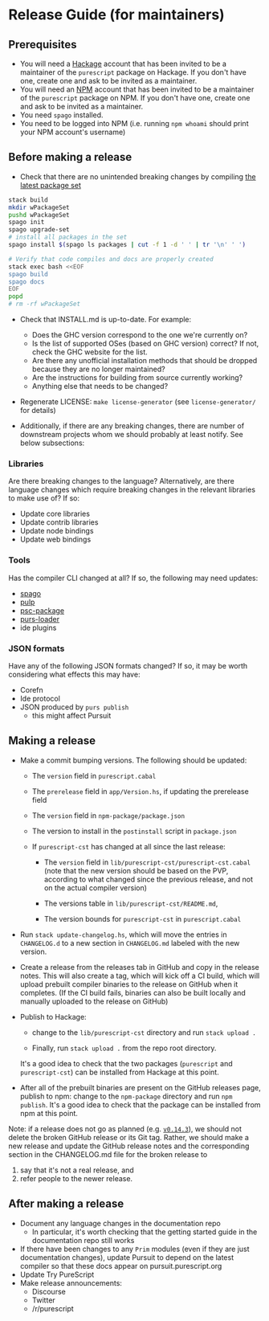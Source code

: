 # Release Guide (for maintainers)

## Prerequisites

- You will need a [Hackage](https://hackage.haskell.org/) account that has been invited to be a maintainer of the `purescript` package on Hackage. If you don't have one, create one and ask to be invited as a maintainer.
- You will need an [NPM](https://www.npmjs.com/) account that has been invited to be a maintainer of the `purescript` package on NPM. If you don't have one, create one and ask to be invited as a maintainer.
- You need `spago` installed.
- You need to be logged into NPM (i.e. running `npm whoami` should print your NPM account's username)

## Before making a release

- Check that there are no unintended breaking changes by compiling [the latest package set](https://github.com/purescript/package-sets/releases/latest)

```bash
stack build
mkdir wPackageSet
pushd wPackageSet
spago init
spago upgrade-set
# install all packages in the set
spago install $(spago ls packages | cut -f 1 -d ' ' | tr '\n' ' ')

# Verify that code compiles and docs are properly created
stack exec bash <<EOF
spago build
spago docs
EOF
popd
# rm -rf wPackageSet
```

- Check that INSTALL.md is up-to-date. For example:
    - Does the GHC version correspond to the one we're currently on?
    - Is the list of supported OSes (based on GHC version) correct? If not, check the GHC website for the list.
    - Are there any unofficial installation methods that should be dropped because they are no longer maintained?
    - Are the instructions for building from source currently working?
    - Anything else that needs to be changed?

- Regenerate LICENSE: `make license-generator` (see `license-generator/` for details)

- Additionally, if there are any breaking changes, there are number of downstream
projects whom we should probably at least notify. See below subsections:

### Libraries

Are there breaking changes to the language? Alternatively, are there
language changes which require breaking changes in the relevant libraries to
make use of? If so:

- Update core libraries
- Update contrib libraries
- Update node bindings
- Update web bindings

### Tools

Has the compiler CLI changed at all? If so, the following may need updates:

- [spago](https://github.com/purescript/spago)
- [pulp](https://github.com/purescript-contrib/pulp)
- [psc-package](https://github.com/purescript/psc-package)
- [purs-loader](https://github.com/ethul/purs-loader)
- ide plugins

### JSON formats

Have any of the following JSON formats changed? If so, it may be worth
considering what effects this may have:

- Corefn
- Ide protocol
- JSON produced by `purs publish`
  - this might affect Pursuit

## Making a release

- Make a commit bumping versions. The following should be updated:

  - The `version` field in `purescript.cabal`

  - The `prerelease` field in `app/Version.hs`, if updating the prerelease
    field

  - The `version` field in `npm-package/package.json`

  - The version to install in the `postinstall` script in `package.json`

  - If `purescript-cst` has changed at all since the last release:

      - The `version` field in `lib/purescript-cst/purescript-cst.cabal` (note
        that the new version should be based on the PVP, according to what
        changed since the previous release, and not on the actual compiler
        version)

      - The versions table in `lib/purescript-cst/README.md`,

      - The version bounds for `purescript-cst` in `purescript.cabal`

- Run `stack update-changelog.hs`, which will move the entries in `CHANGELOG.d`
  to a new section in `CHANGELOG.md` labeled with the new version.

- Create a release from the releases tab in GitHub and copy in the release
  notes. This will also create a tag, which will kick off a CI build, which
  will upload prebuilt compiler binaries to the release on GitHub when it
  completes. (If the CI build fails, binaries can also be built locally and
  manually uploaded to the release on GitHub)

- Publish to Hackage:

  - change to the `lib/purescript-cst` directory and run `stack upload .`

  - Finally, run `stack upload .` from the repo root directory.

  It's a good idea to check that the two packages (`purescript` and
  `purescript-cst`) can be installed from Hackage at this
  point.

- After all of the prebuilt binaries are present on the GitHub releases page,
  publish to npm: change to the `npm-package` directory and run `npm publish`.
  It's a good idea to check that the package can be installed from npm at this
  point.

Note: if a release does not go as planned (e.g. [`v0.14.3`](https://github.com/purescript/purescript/pull/4139)), we should not delete the broken GitHub release or its Git tag. Rather, we should make a new release and update the GitHub release notes and the corresponding section in the CHANGELOG.md file for the broken release to
1. say that it's not a real release, and
1. refer people to the newer release.

## After making a release

- Document any language changes in the documentation repo
  - In particular, it's worth checking that the getting started guide in the
    documentation repo still works
- If there have been changes to any `Prim` modules (even if they are just
  documentation changes), update Pursuit to depend on the latest compiler so
  that these docs appear on pursuit.purescript.org
- Update Try PureScript
- Make release announcements:
  - Discourse
  - Twitter
  - /r/purescript
